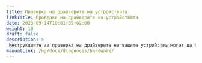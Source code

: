 ```yaml
---
title: Проверка на драйверите на устройствата
linkTitle: Проверка на драйверите на устройствата
date: 2023-09-14T10:01:35+02:00
weight: 10
draft: false
description: >
 Инструкциите за проверка на драйверите на вашите устройства могат да бъдат намерени тук
manualLink: /bg/docs/diagnosis/hardware/
---
```

